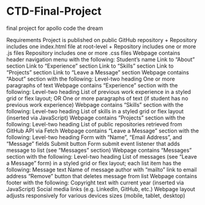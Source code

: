 # CTD-Final-Project

final project for apollo code the dream

Requirements
 Project is published on public GitHub repository +
 Repository includes one index.html file at root-level +
 Repository includes one or more .js files 
 Repository includes one or more .css files
 Webpage contains header navigation menu with the following:
 Student’s name
 Link to “About” section
 Link to “Experience” section
 Link to “Skills” section
 Link to “Projects” section
 Link to “Leave a Message” section
 Webpage contains “About” section with the following:
 Level-two heading
 One or more paragraphs of text
 Webpage contains “Experience” section with the following:
 Level-two heading
 List of previous work experience in a styled grid or flex layout; OR
 One or more paragraphs of text (if student has no previous work experience)
 Webpage contains “Skills” section with the following:
 Level-two heading
 List of skills in a styled grid or flex layout (inserted via JavaScript)
 Webpage contains “Projects” section with the following:
 Level-two heading
 List of public repositories retrieved from GitHub API via Fetch
 Webpage contains “Leave a Message” section with the following:
 Level-two heading
 Form with “Name”, “Email Address”, and “Message” fields
 Submit button
 Form submit event listener that adds message to list (see “Messages” section)
 Webpage contains “Messages” section with the following:
 Level-two heading
 List of messages (see “Leave a Message” form) in a styled grid or flex layout; each list item has the following:
 Message text
 Name of message author with “mailto” link to email address
 “Remove” button that deletes message from list
 Webpage contains footer with the following:
 Copyright text with current year (inserted via JavaScript)
 Social media links (e.g. LinkedIn, GitHub, etc.)
 Webpage layout adjusts responsively for various devices sizes (mobile, tablet, desktop)

